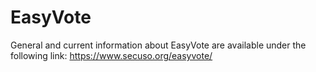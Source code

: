 # EasyVote

General and current information about EasyVote are available under the following link: https://www.secuso.org/easyvote/
